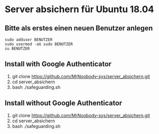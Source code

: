 # Server absichern für Ubuntu 18.04

## Bitte als erstes einen neuen Benutzer anlegen

    sudo adduser BENUTZER
    sudo usermod -aG sudo BENUTZER
    su BENUTZER

## Install with Google Authenticator
1. git clone https://github.com/MrNoobody-sys/server_absichern.git
2. cd server_absichern
4. bash ./safeguarding.sh

## Install without Google Authenticator
1. git clone https://github.com/MrNoobody-sys/server_absichern.git
2. cd server_absichern
4. bash ./safeguarding.sh

